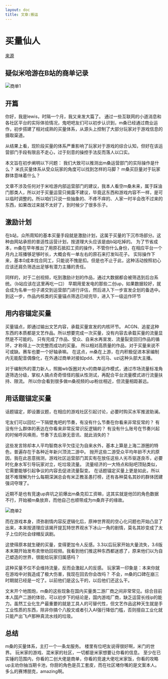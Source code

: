```yaml
---
layout: doc
title: 文章:搬运
---
```

# 买量仙人
[来源](https://tieba.baidu.com/p/8528334399)
## 疑似米哈游在B站的商单记录

![商单1](../米哈游以及员工/商单买量/商单1.jpg)

## 开篇
你好，我是lewis，时隔一个月，我又来发大篇了。
通过一些互联网的小道消息和各社区平台的实际体验情况，鬼吧吧友们可以初步认识到，m桑已经通过商业运作，初步搭建了相对成熟的买量体系，从源头上控制了大部分玩家对于游戏信息的摄取渠道。

从结果上看，现阶段买量的体系严重影响了玩家对于游戏的综合认知，但好在该运营部门手段有限且不走心，过于刻意的操控手法反而落人以口实。

本文旨在初步阐明以下问题：
我们大致可以推测出m桑运营部门的实际操作是什么？
米氏买量体系从受众玩家的角度可以找到怎样的马脚？
m桑买巨量对于玩家群体意味着什么？

文章不涉及任何对于米哈游内部运营部门的建议，我本人看空m桑未来，属于踩油门那类人，所以对于买量运营只揭露不建议，毕竟这东西和游戏内容不一样，是可以临时调整的。所以咱们只说一些抽象的、不疼不痒的、人家一时半会改不过来的东西，如果改过来就不太好了，到时候少了很多乐子。

## 激励计划

在b站，众所周知的基本买量手段就是激励计划，这属于买量的下沉市场部分。这种由网站承担的普适性运营计划，按道理大头应该是由b站吃掉的。
为了节省成本，m桑在早年推出了用原石抵扣工资的操作，不管你什么身份，在相应平台一个月内上班播够足够时长，大概会有一单左右的原石来打发叫花子。
实际操作下来，基本0成本找合同工，只能说不愧是扣。但是也不止于此，这种活动按照初心应该还肩负筛选出足够有潜力主播的责任。

同样的，对于二创视频，吃到激励计划的作品，通过大数据都会被筛选到后台系统。（b站应该在这里再吃一口）
早期用爱发电的那些二创up，如果数据较好，就会成为名单一份子递交到运营部门进行评估，然后进入下一步宣发企划的备选中。
到这一步，作品内核类的买量锚点筛选已经完毕，进入下一级运作环节

## 用内容锚定买量

买量锚点，即通过输出文艺内容，承载买量宣发的内核环节。
ACGN、追星这种东西的本质都是文艺作品。所以想要完成一次买量，没有内容去承载买量的流量显然是不可能的。
只有完成了作品、受众、自来水再宣发、流量裂变回归作品的循环，才称得上一次完整而成功的买量。
所以相对高质量的作品，对于买量来说不可或缺。赛车也要一个好轴承嘛。
在这点，m桑在上游，在内积极促进本家编制内无能配音偶像化，在外通过商单对接如pdd、大司马、uzi这种头部大主播。

对于编制外的潜力新人，照搬wb饭圈对大v的商单运作模式，通过市场流量标准角逐筛选分级，掌权人搞点奇奇怪怪的服从性测试，再配合平台流量模式进行流量扶持、限流。
所以你会看到很多做m桑视频的up粉丝相近，但流量相距甚远。

## 用话题锚定买量

话题锚定，即设置议题，在相应的游戏社区引起讨论，必要时购买水军推波助澜。

宅友们可以回忆一下隔壁鬼吧的节奏，有没有什么节奏在你看来非常反常的？
有没有什么群体的表达在你看来非常反常识反逻辑的？
有没有什么账号在节奏兴起的时候呼风唤雨，节奏下去后渺无音讯、就此消失的？

这些发言除却本人平均智商水平欠佳沦为自来水外，基本上算是上海二游圈的特色，普遍存在于各种近年新兴顶流二游中。
抛开这些二游受众平均年龄不大的原因，我在此恶意揣测，游戏社区运营部门其实有在放任这些人劣币驱逐良币，必要时化身水军引导玩家对立，吃垃圾流量。
流量经济的一大特点和贴吧顶贴类似，它需要能够引起争议的内容去促进流量裂变。
在话题锚定买量上更是如此，所以就不难理解为什么每期深渊总会有米正教圣愚打榜，还有各种莫名其妙的群体团建强词夺理了。

近期不是也有竞速up弃坑之前爆出m桑克扣工资嘛，这其实就是他凹的角色数据不行，开始被m桑放弃，而他自己也顺带成为m桑弃子的缘故。

![商单2](../米哈游以及员工/商单买量/商单2.jpg)

而在游戏本身，须弥剧情内容反逻辑化后，原神世界观的空心化问题也开始凸显了出来，本来按道理应该揭开提瓦特世界观水下冰山一角的剧情，莫名其妙变成了太子上位的社会绿帽反讽剧。

这使得原本就生硬的买量，变得更加令人反感。3.3以后玩家开始大量流失，3.6版本末期开始发布卖惨劝回视频。我看到他们推这种东西都迷惑了，原来他们以为自己塑造的世界，很能给玩家归属感吗？

这种买量不仅不会维持流量，反而会激起人的反感。
玩家第一印象是：本来你就在游戏中对我造成了极大伤害，我现在回去你会改吗？
不会，m桑的口碑在崩三时期就已经是一坨了。以前他们是这么干的，以后他们还这么干。

文末开个地图炮，m桑的这些现象在国内买量类二游厂商之间非常常见。综合目前本人国产二游的体验，可以初步下的结论是，国内游戏厂商，缺乏运营长线ip的能力。虽然工业化生产最重要的就是工具人的可替代性，但文艺作品这种天生就是手工业性质的东西，除非你搞个八股文或者引入AI强行降低门槛，否则擅自工业化就只能产出飞卢那种真流水线的垃圾。


## 总结

m桑的买量体系，主打一个一条龙服务。
楼里有位吧友说得很好啊，米门的世界。
玩米家的游戏、混米家的社区，一切都是米家想要让你看的信息。
至少在已实锤的范围内，你看的二创大佬是商单，你看的竞速大佬吃米家饭，你看的攻略up主劝你抽当期卡池，你厨的角色是员工套皮，而在社区堵你嘴的是文案本人。
多么的赛博朋克，amazing啊。
